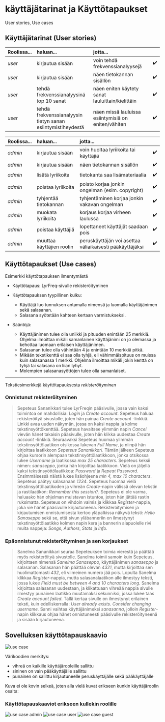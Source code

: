# käyttäjätarinat ja Käyttötapaukset
User stories, Use cases

## Käyttäjätarinat (User stories)

| Roolissa... | haluan... | jotta... | |
| :--- | :--- | :--- | :--- |
| *user* | kirjautua sisään | voin tehdä frekvenssianalyysejä | :heavy_check_mark: |
| *user* | kirjautua sisään | näen tietokannan sisällön | :heavy_check_mark: |
| *user* | tehdä frekvenssianalyysinä <br/> top 10 sanat | näen eniten käytety sanat lauluittain/kielittäin | :heavy_check_mark: |
| *user* | tehdä frekvenssianalyysin <br/> tietyn sanan esiintymistiheydestä | näen missä lauluissa <br/> esiintymisiä on eniten/vähiten | :heavy_check_mark: |

| Roolissa... | haluan... | jotta... | |
| :--- | :--- | :--- | :--- |
| *admin* | kirjautua sisään | voin huoltaa lyriikoita tai käyttäjiä | :heavy_check_mark: |
| *admin* | kirjautua sisään | näen tietokannan sisällön | :heavy_check_mark: |
| *admin* | lisätä lyriikoita | tietokanta saa lisämateriaalia | :heavy_check_mark: |
| *admin* | poistaa lyriikoita | poisto korjaa jonkin <br/> ongelman (esim. copyright) | :heavy_check_mark: |
| *admin* | tyhjentää tietokannan | tyhjentäminen korjaa jonkin vakavan ongelman | :heavy_check_mark: |
| *admin* | muokata lyriikoita | korjaus korjaa virheen laulussa | :heavy_check_mark: |
| *admin* | poistaa käyttäjiä | lopettaneet käyttäjät saadaan pois | :heavy_check_mark: |
| *admin* | muuttaa käyttäjien roolin | peruskäyttäjän voi asettaa väliaikaisesti pääkäyttäjäksi | :heavy_check_mark: |

## Käyttötapaukset (Use cases)

Esimerkki käyttötapauksen ilmentymästä

* Käyttötapaus: LyrFreq-sivulle rekisteröityminen

* Käyttötapauksen tyypillinen kulku:
  - Käyttäjä luo tunnuksen antamalla nimensä ja luomalla käyttäjänimen sekä salasanan.
  - Salasana syötetään kahteen kertaan varmistukseksi.

* Sääntöjä:
  - Käyttäjänimen tulee olla uniikki ja pituuden enintään 25 merkkiä. Ohjelma ilmoittaa mikäli samanlainen käyttäjänimi on jo olemassa ja kehottaa luomaan erilaisen käyttäjänimen.
  - Salasanan tulee olla vähintään 4 ja enintään 10 merkkiä pitkä.
  - Mikään tekstikenttä ei saa olla tyhjä, eli vähimmäispituus on muissa kuin salasanassa 1 merkki. Ohjelma ilmoittaa mikäli jokin kenttä on tyhjä tai salasana on liian lyhyt.
  - Molempien salasanasyöttöjen tulee olla samanlaiset.

---

Tekstiesimerkkejä käyttötapauksesta *rekisteröityminen*

### Onnistunut rekisteröityminen

> Sepeteus Sananikkari tulee LyrFreqin pääsivulle, jossa vain kaksi toimintoa on mahdollisia: *Login* ja *Create account*.
  Sepeteus haluaa rekisteröityä sivustolle, joten hän painaa *Create account* -linkkiä.
  Linkki avaa uuden näkymän, jossa on kaksi nappia ja kolme tekstinsyöttökenttää.
  Sepeteus havaitsee ylimmän napin *Cancel* vievän hänet takaisin pääsivulle, joten hän klikka uudestaa *Create account* -linkkiä.
  Seuraavaksi Sepeteus huomaa ylimmän tekstinsyöttölaatikon otsikossa lukevan *Full Name*, ja niinpä hän kirjoittaa laatikkoon *Sepeteus Sananikkari*.
  Tämän jälkeen Sepeteus ohjaa kursorin alempaan tekstinsyöttölaatikkoon, jonka otsikossa lukee *Username* ja laatikossa *max 25 characters*. Sepeteus keksii nimen: *sanaseppo*, jonka hän kirjoittaa laatikkoon.
  Vielä on jäljellä kaksi tekstinsyöttölaatikkoa: *Password* ja *Repeat Password*. Ensimmäisessä näistä lukee lisäohjeena *min 4, max 10 characters*. Sepeteus päätyy salasanaan *1234*.
  Sepeteus huomaa vielä tekstinsyöttölaatikoden ja vihreän *Create*-napin välissä olevan tekstin ja rastilaatikon: *Remember this session?*.
  Sepeteus ei ole varma, haluaako hän ohjelman muistavan istuntoa, joten hän jättää rastin ruksimatta.
  Sepeteus on vihdoin valmis ja klikkaa *Register*-nappia, joka vie hänet pääsivulle kirjautuneena.
  Rekisteröitymisen ja kirjautumisen onnistumisesta kertoo yläpalkissa näkyvä teksti: *Hello Sanaseppo* sekä se, että sivun yläbanneriin on ilmestynyt tekstinsyöttölaatikko kolmen napin kera ja bannerin alapuolelle rivi muita nappeja: *Songs*, *Authors*, *Stats* ja *Info*.

### Epäonnistunut rekisteröityminen ja sen korjaukset

> Sanelma Sananikkari seuraa Sepeteuksen toimia vierestä ja päättää myös rekisteröityä sivustolle.
  Sanelma toimii samoin kuin Sepeteus, kirjoittaen nimensä *Sanelma Sanaseppo*, käyttäjänimen *sanaseppo* ja salasanan.
  Salasanan hän päättää olevan *4321*, mutta kirjoittaa sen huolimattomasti *432*, eli viimeinen numero jää pois.
  Lopulta Sanelma klikkaa *Register*-nappia, mutta salasanalaatikon alle ilmestyy teksti, jossa lukee *Field must be between 4 and 10 characters long*.
  Sanelma kirjoittaa salasanan uudestaan, ja klikattuaan vihreää nappia sivulle ilmestyy punainen laatikko muutamaksi sekunniksi, jossa lukee taas *Create account failed*.
  Tällä kertaa sivulle on ilmestynyt erilainen teksti, kuin edelliskerralla: *User already exists. Consider changing username.*
  Sanni vaihtaa käyttäjänimeksi *sanasanna*, jolloin *Register*-napin klikkaus ohjaa hänet onnistuneesti pääsivulle rekisteröityneenä ja sisään kirjautuneena.

## Sovelluksen käyttötapauskaavio

<img src="https://user-images.githubusercontent.com/46410240/84247529-e9e2c200-ab10-11ea-955d-910f566c46a7.png" alt="use case" >

Värikoodien merkitys:
- vihreä on kaikille käyttäjärooleille sallittu
- sininen on vain pääkäyttäjälle sallittu
- punainen on sallittu kirjautuneelle peruskäyttäjälle sekä pääkäyttäjälle

Kuva ei ole kovin selkeä, joten alla vielä kuvat erikseen kunkin käyttäjäroolin osalta:

### Käyttötapauskaaviot erikseen kullekin roolille

<img src="https://user-images.githubusercontent.com/46410240/84247295-8f496600-ab10-11ea-8289-4162badd91f1.png" alt="use case admin" >

<img src="https://user-images.githubusercontent.com/46410240/84247398-bacc5080-ab10-11ea-903c-00272d47a071.png" alt="use case user" >

<img src="https://user-images.githubusercontent.com/46410240/84247370-b011bb80-ab10-11ea-82aa-a12145d07819.png" alt="use case guest" >